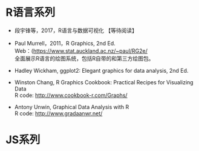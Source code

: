 # R语言系列

- 段宇锋等，2017，R语言与数据可视化
【等待阅读】

- Paul Murrell，2011，R Graphics, 2nd Ed.  
Web：(https://www.stat.auckland.ac.nz/~paul/RG2e/  
全面展示R语言的绘图系统，包括R自带的和第三方绘图包。

- Hadley Wickham, ggplot2: Elegant graphics for data analysis, 2nd Ed.

- Winston Chang, R Graphics Cookbook: Practical Recipes for Visualizing Data  
R code: http://www.cookbook-r.com/Graphs/

- Antony Unwin, Graphical Data Analysis with R  
R code: http://www.gradaanwr.net/

# JS系列
